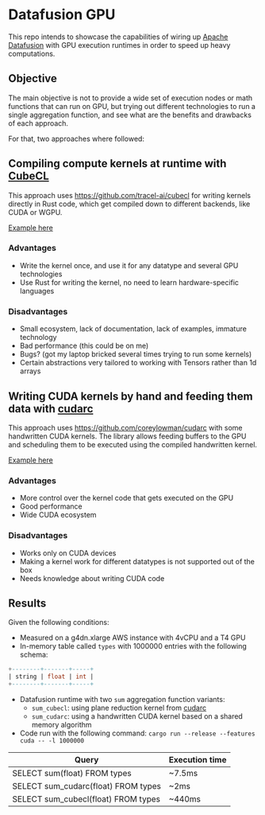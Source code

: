 # Datafusion GPU

This repo intends to showcase the capabilities of wiring up [Apache Datafusion](https://github.com/apache/datafusion)
with GPU execution runtimes in order to speed up heavy computations.

## Objective

The main objective is not to provide a wide set of execution nodes or math functions that can
run on GPU, but trying out different technologies to run a single aggregation function, and see
what are the benefits and drawbacks of each approach.

For that, two approaches where followed:

## Compiling compute kernels at runtime with [CubeCL](https://github.com/tracel-ai/cubecl)

This approach uses https://github.com/tracel-ai/cubecl for writing kernels directly in Rust
code, which get compiled down to different backends, like CUDA or WGPU.

[Example here](./src/cubecl_sum_udaf.rs)

### Advantages

- Write the kernel once, and use it for any datatype and several GPU technologies
- Use Rust for writing the kernel, no need to learn hardware-specific languages

### Disadvantages

- Small ecosystem, lack of documentation, lack of examples, immature technology
- Bad performance (this could be on me)
- Bugs? (got my laptop bricked several times trying to run some kernels)
- Certain abstractions very tailored to working with Tensors rather than 1d arrays

## Writing CUDA kernels by hand and feeding them data with [cudarc](https://github.com/coreylowman/cudarc)

This approach uses https://github.com/coreylowman/cudarc with some handwritten CUDA kernels. The
library allows feeding buffers to the GPU and scheduling them to be executed using the compiled
handwritten kernel.

[Example here](./src/cudarc_sum_udaf.rs)

### Advantages

- More control over the kernel code that gets executed on the GPU
- Good performance
- Wide CUDA ecosystem

### Disadvantages

- Works only on CUDA devices
- Making a kernel work for different datatypes is not supported out of the box
- Needs knowledge about writing CUDA code

## Results

Given the following conditions:

- Measured on a g4dn.xlarge AWS instance with 4vCPU and a T4 GPU
- In-memory table called `types` with 1000000 entries with the following schema:

```sql
+--------+-------+-----+
| string | float | int |
+--------+-------+-----+
```

- Datafusion runtime with two `sum` aggregation function variants:
    - `sum_cubecl`: using plane reduction kernel from [cudarc](https://github.com/coreylowman/cudarc)
    - `sum_cudarc`: using a handwritten CUDA kernel based on a shared memory algorithm
- Code run with the following command: `cargo run --release --features cuda -- -l 1000000`

| Query                               | Execution time |
|-------------------------------------|----------------|
| SELECT sum(float) FROM types        | ~7.5ms         |
| SELECT sum_cudarc(float) FROM types | ~2ms           |
| SELECT sum_cubecl(float) FROM types | ~440ms         |
